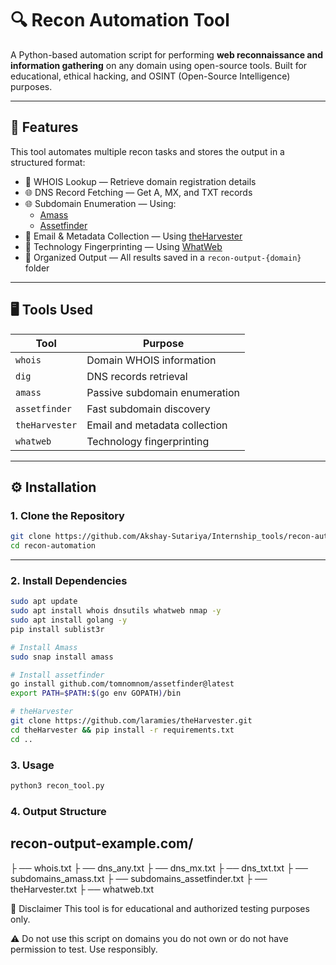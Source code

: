 # 🔍 Recon Automation Tool

A Python-based automation script for performing **web reconnaissance and information gathering** on any domain using open-source tools. Built for educational, ethical hacking, and OSINT (Open-Source Intelligence) purposes.

---

## 📌 Features

This tool automates multiple recon tasks and stores the output in a structured format:

- 🧾 WHOIS Lookup — Retrieve domain registration details  
- 🌐 DNS Record Fetching — Get A, MX, and TXT records  
- 🌐 Subdomain Enumeration — Using:
  - [Amass](https://github.com/owasp-amass)
  - [Assetfinder](https://github.com/tomnomnom/assetfinder)
- 📧 Email & Metadata Collection — Using [theHarvester](https://github.com/laramies/theHarvester)
- 🧠 Technology Fingerprinting — Using [WhatWeb](https://github.com/urbanadventurer/WhatWeb)
- 💾 Organized Output — All results saved in a `recon-output-{domain}` folder

---

## 🖥️ Tools Used

| Tool           | Purpose                          |
|----------------|----------------------------------|
| `whois`        | Domain WHOIS information         |
| `dig`          | DNS records retrieval            |
| `amass`        | Passive subdomain enumeration    |
| `assetfinder`  | Fast subdomain discovery         |
| `theHarvester` | Email and metadata collection    |
| `whatweb`      | Technology fingerprinting        |

---

## ⚙️ Installation

### 1. Clone the Repository

```bash
git clone https://github.com/Akshay-Sutariya/Internship_tools/recon-automation.git
cd recon-automation
```

---
### 2. Install Dependencies

```bash
sudo apt update
sudo apt install whois dnsutils whatweb nmap -y
sudo apt install golang -y
pip install sublist3r

# Install Amass
sudo snap install amass

# Install assetfinder
go install github.com/tomnomnom/assetfinder@latest
export PATH=$PATH:$(go env GOPATH)/bin

# theHarvester
git clone https://github.com/laramies/theHarvester.git
cd theHarvester && pip install -r requirements.txt
cd ..
```

### 3. Usage

```bash
python3 recon_tool.py
```

### 4. Output Structure

recon-output-example.com/
----------------------------
├ ── whois.txt
├ ── dns_any.txt
├ ── dns_mx.txt
├ ── dns_txt.txt
├ ── subdomains_amass.txt
├ ── subdomains_assetfinder.txt
├ ── theHarvester.txt
├ ── whatweb.txt


🔐 Disclaimer
This tool is for educational and authorized testing purposes only.

⚠️ Do not use this script on domains you do not own or do not have permission to test. Use responsibly.


